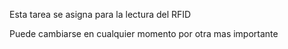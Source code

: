 Esta tarea se asigna para la lectura del RFID

Puede cambiarse en cualquier momento por otra mas importante